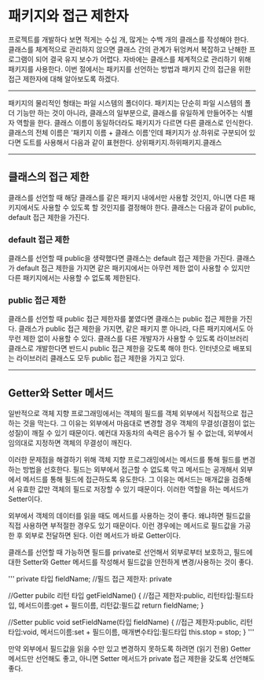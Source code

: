 # 패키지와 접근 제한자

프로젝트를 개발하다 보면 적게는 수십 개, 많게는 수백 개의 클래스를 작성해야 한다.
클래스를 체계적으로 관리하지 않으면 클래스 간의 관계가 뒤엉켜서 복잡하고 난해한 프로그램이 되어 결국 유지 보수가 어렵다.
자바에는 클래스를 체계적으로 관리하기 위해 패키지를 사용한다. 이번 절에서는 패키지를 선언하는 방법과 패키지 간의 접근을 위한 
접근 제한자에 대해 알아보도록 하겠다.

---
패키지의 물리적인 형태는 파일 시스템의 폴더이다. 패키지는 단순히 파일 시스템의 폴더 기능만 하는 것이 아니라, 클래스의 일부분으로, 클래스를
유일하게 만들어주는 식별자 역할을 한다. 클래스 이름이 동일하더라도 패키지가 다르면 다른 클래스로 인식한다. 클래스의 전체 이름은 '패키지 이름 + 
클래스 이름'인데 패키지가 상.하위로 구분되어 있다면 도트를 사용해서 다음과 같이 표현한다.
상위패키지.하위패키지.클래스

---
## 클래스의 접근 제한

클래스를 선언할 때 해당 클래스를 같은 패키지 내에서만 사용할 것인지, 아니면 다른 패키지에서도 사용할 수 있도록 할 것인지를 결정해야 한다.
클래스는 다음과 같이 public, default 접근 제한을 가진다.

### default 접근 제한

클래스를 선언할 때 public을 생략했다면 클래스는 default 접근 제한을 가진다. 클래스가 default 접근 제한을 가지면 
같은 패키지에서는 아무런 제한 없이 사용할 수 있지만 다른 패키지에서는 사용할 수 없도록 제한된다.

### public 접근 제한

클래스를 선언할 때 public 접근 제한자를 붙였다면 클래스는 public 접근 제한을 가진다. 클래스가 public 접근 제한을 가지면, 같은 패키지 뿐
아니라, 다른 패키지에서도 아무런 제한 없이 사용할 수 있다. 클래스를 다른 개발자가 사용할 수 있도록 라이브러리 클래스로 개발한다면 반드시 public
접근 제한을 갖도록 해야 한다. 인터넷으로 배포되는 라이브러리 클래스도 모두 public 접근 제한을 가지고 있다.

---
## Getter와 Setter 메서드

일반적으로 객체 지향 프로그래밍에서는 객체의 필드를 객체 외부에서 직접적으로 접근하는 것을 막는다. 그 이유는 외부에서 마음대로 변경할 경우
객체의 무결성(결점이 없는 성질)이 깨질 수 있기 때문이다. 예컨대 자동차의 속력은 음수가 될 수 없는데, 외부에서 임의대로 지정하면 객체의 무결성이 
깨진다.

이러한 문제점을 해결하기 위해 객체 지향 프로그래밍에서는 메서드를 통해 필드를 변경하는 방법을 선호한다.
필드는 외부에서 접근할 수 없도록 막고 메서드는 공개해서 외부에서 메서드를 통해 필드에 접근하도록 유도한다.
그 이유는 메서드는 매개값을 검증해서 유효한 값만 객체의 필드로 저장할 수 있기 때문이다.
이러한 역할을 하는 메서드가 Setter이다.

외부에서 객체의 데이터를 읽을 때도 메서드를 사용하는 것이 좋다. 왜냐하면 필드값을 직접 사용하면 부적절한 경우도 있기 때문이다.
이런 경우에는 메서드로 필드값을 가공한 후 외부로 전달하면 된다. 이런 메서드가 바로 Getter이다.

클래스를 선언할 때 가능하면 필드를 private로 선언해서 외부로부터 보호하고, 필드에 대한 Setter와 Getter 메서드를 작성해서 필드값을 
안전하게 변경/사용하는 것이 좋다.

'''
private 타입 fieldName;   //필드 접근 제한자: private

//Getter
pubilc 리턴 타입 getFieldName() {   //접근 제한자:public, 리턴타입:필드타입, 메서드이름:get + 필드이름, 리턴값:필드값
    return fieldName;
}

//Setter
public void setFieldName(타입 fieldName) {    //접근 제한자:public, 리턴타입:void, 메서드이름:set + 필드이름, 매개변수타입:필드타입
    this.stop = stop;
}
'''

만약 외부에서 필드값을 읽을 수만 있고 변경하지 못하도록 하려면 (읽기 전용) Getter 메서드만 선언해도 좋고,
아니면 Setter 메서드가 private 접근 제한을 갖도록 선언해도 좋다.